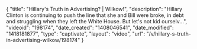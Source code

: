 {
    "title": "Hillary's Truth in Advertising? | Wilkow!",
    "description": "Hillary Clinton is continuing to push the line that she and Bill were broke, in debt and struggling when they left the White House. But let's not kid ourselv...",
    "videoid": "198174",
    "date_created": "1408046541",
    "date_modified": "1418181877",
    "type": "captivate",
    "layout": "video",
    "url": "\/v\/hillary-s-truth-in-advertising-wilkow\/198174"
}